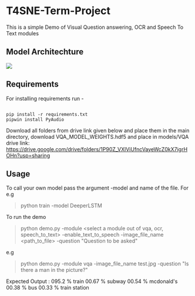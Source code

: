 # T4SNE-Term-Project

This is a simple Demo of Visual Question answering, OCR and Speech To Text modules

## Model Architechture

![](https://drive.google.com/file/d/1K1txsdEFYuEfOfaKjxOW4GKYYKjFlCtC/view?usp=sharing)


## Requirements

For installing requirements run - 
```

pip install -r requirements.txt
pipwin install PyAudio

```
Download all folders from drive link given below and place them in the main directory, download VQA_MODEL_WEIGHTS.hdf5 and place in models/VQA  
drive link: https://drive.google.com/drive/folders/1P90Z_VXlViUfncVayeWcZ0kX7igrHOHn?usp=sharing

## Usage
To call your own model pass the argument -model and name of the file. For e.g

> python train -model DeeperLSTM

To run the demo

> python demo.py -module <select a module out of vqa, ocr, speech_to_text> -enable_text_to_speech  <set True to get speech output> -image_file_name <path_to_file> -question "Question to be asked"

e.g 

> python demo.py -module vqa -image_file_name test.jpg -question "Is there a man in the picture?"

Expected Output :
095.2 %  train
00.67 %  subway
00.54 %  mcdonald's
00.38 %  bus
00.33 %  train station
